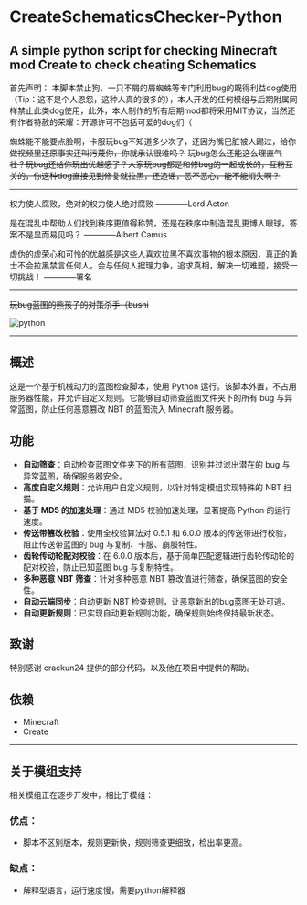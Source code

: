 # CreateSchematicsChecker-Python

## A simple python script for checking Minecraft mod Create to check cheating Schematics
首先声明：
本脚本禁止狗、一只不屑的屑蜘蛛等专门利用bug的既得利益dog使用（Tip：这不是个人恩怨，这种人真的很多的），本人开发的任何模组与后期附属同样禁止此类dog使用，此外，本人制作的所有后期mod都将采用MIT协议，当然还有作者特赦的荣耀：开源许可不包括可爱的dog们（

~~蜘蛛能不能要点脸啊，卡服玩bug不知道多少次了，还因为嘴巴脏被人踢过，给你做视频里还原事实还叫污蔑你，你就承认很难吗？~~
~~玩bug怎么还能这么理直气壮？玩bug还给你玩出优越感了？人家玩bug都是和修bug的一起成长的，互粉互关的，你这种dog直接见到修复就拉黑，还造谣，恶不恶心，能不能消失啊？~~

---

权力使人腐败，绝对的权力使人绝对腐败
                                                                                                                                                     ————Lord Acton

是在混乱中帮助人们找到秩序更值得称赞，还是在秩序中制造混乱更博人眼球，答案不是显而易见吗？
                                                                                                                                                     ————Albert Camus

虚伪的虚荣心和可怜的优越感是这些人喜欢拉黑不喜欢事物的根本原因，真正的勇士不会拉黑禁言任何人，会与任何人据理力争，追求真相，解决一切难题，接受一切挑战！
                                                                                                                                                     ————署名
                                                                                                                                                     
---
~~玩bug蓝图的熊孩子的对策杀手（bushi~~



![python](https://github.com/user-attachments/assets/eb746af3-f0f4-4710-86b4-a4ad7f176369)


---
## 概述
这是一个基于机械动力的蓝图检查脚本，使用 Python 运行。该脚本外置，不占用服务器性能，并允许自定义规则。它能够自动筛查蓝图文件夹下的所有 bug 与异常蓝图，防止任何恶意篡改 NBT 的蓝图流入 Minecraft 服务器。

## 功能
- **自动筛查**：自动检查蓝图文件夹下的所有蓝图，识别并过滤出潜在的 bug 与异常蓝图，确保服务器安全。
- **高度自定义规则**：允许用户自定义规则，以针对特定模组实现特殊的 NBT 扫描。
- **基于 MD5 的加速处理**：通过 MD5 校验加速处理，显著提高 Python 的运行速度。
- **传送带篡改校验**：使用全校验算法对 0.5.1 和 6.0.0 版本的传送带进行校验，阻止传送带蓝图的 bug 与复制、卡服、崩服特性。
- **齿轮传动轮配对校验**：在 6.0.0 版本后，基于简单匹配逻辑进行齿轮传动轮的配对校验，防止已知蓝图 bug 与复制特性。
- **多种恶意 NBT 筛查**：针对多种恶意 NBT 篡改值进行筛查，确保蓝图的安全性。
- **自动云端同步**：自动更新 NBT 检查规则，让恶意新出的bug蓝图无处可逃。
- **自动更新规则**：已实现自动更新规则功能，确保规则始终保持最新状态。

## 致谢
特别感谢 crackun24 提供的部分代码，以及他在项目中提供的帮助。


## 依赖
- Minecraft
- Create

---
## 关于模组支持
相关模组正在逐步开发中，相比于模组：
### 优点：
- 脚本不区别版本，规则更新快，规则筛查更细致，检出率更高。
### 缺点：
- 解释型语言，运行速度慢，需要python解释器



